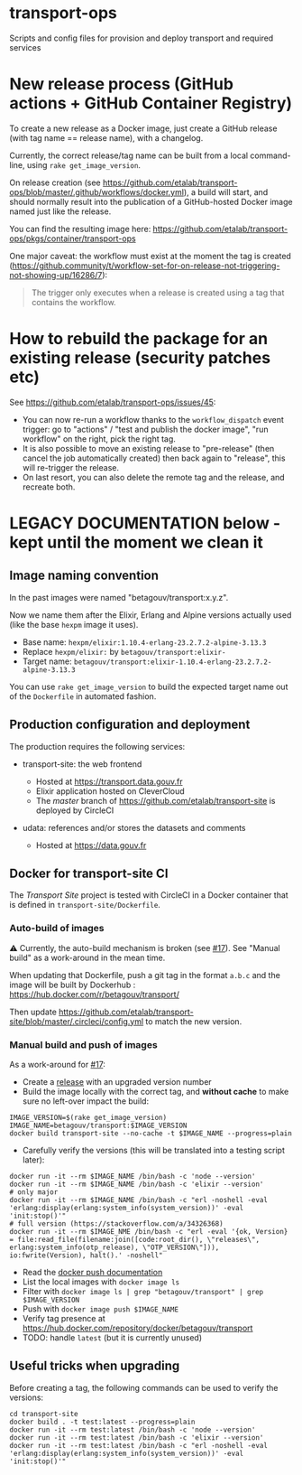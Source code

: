 # transport-ops

Scripts and config files for provision and deploy transport and required services

# New release process (GitHub actions + GitHub Container Registry)

To create a new release as a Docker image, just create a GitHub release (with tag name == release name), with a changelog.

Currently, the correct release/tag name can be built from a local command-line, using `rake get_image_version`.

On release creation (see https://github.com/etalab/transport-ops/blob/master/.github/workflows/docker.yml), a build will start, and should normally result into the publication of a GitHub-hosted Docker image named just like the release.

You can find the resulting image here: https://github.com/etalab/transport-ops/pkgs/container/transport-ops

 One major caveat: the workflow must exist at the moment the tag is created (https://github.community/t/workflow-set-for-on-release-not-triggering-not-showing-up/16286/7):

 > The trigger only executes when a release is created using a tag that contains the workflow.

# How to rebuild the package for an existing release (security patches etc)

See https://github.com/etalab/transport-ops/issues/45:

* You can now re-run a workflow thanks to the `workflow_dispatch` event trigger: go to "actions" / "test and publish the docker image", "run workflow" on the right, pick the right tag.
* It is also possible to move an existing release to "pre-release" (then cancel the job automatically created) then back again to "release", this will re-trigger the release.
* On last resort, you can also delete the remote tag and the release, and recreate both.

# LEGACY DOCUMENTATION below - kept until the moment we clean it

## Image naming convention

In the past images were named "betagouv/transport:x.y.z".

Now we name them after the Elixir, Erlang and Alpine versions actually used (like the base `hexpm` image it uses).

* Base name: `hexpm/elixir:1.10.4-erlang-23.2.7.2-alpine-3.13.3`
* Replace `hexpm/elixir:` by `betagouv/transport:elixir-`
* Target name: `betagouv/transport:elixir-1.10.4-erlang-23.2.7.2-alpine-3.13.3`

You can use `rake get_image_version` to build the expected target name out of the `Dockerfile` in automated fashion.

## Production configuration and deployment

The production requires the following services:

* transport-site: the web frontend

  * Hosted at https://transport.data.gouv.fr
  * Elixir application hosted on CleverCloud
  * The _master_ branch of https://github.com/etalab/transport-site is deployed by CircleCI

* udata: references and/or stores the datasets and comments

  * Hosted at https://data.gouv.fr

## Docker for transport-site CI

The _Transport Site_ project is tested with CircleCI in a Docker container that is defined in `transport-site/Dockerfile`.

### Auto-build of images

:warning: Currently, the auto-build mechanism is broken (see [#17](https://github.com/etalab/transport-ops/issues/17)). See "Manual build" as a work-around in the mean time.

When updating that Dockerfile, push a git tag in the format `a.b.c` and the image will be built by Dockerhub : https://hub.docker.com/r/betagouv/transport/

Then update https://github.com/etalab/transport-site/blob/master/.circleci/config.yml to match the new version.

### Manual build and push of images

As a work-around for [#17](https://github.com/etalab/transport-ops/issues/17):

* Create a [release](https://github.com/etalab/transport-ops/releases) with an upgraded version number
* Build the image locally with the correct tag, and **without cache** to make sure no left-over impact the build:

```
IMAGE_VERSION=$(rake get_image_version)
IMAGE_NAME=betagouv/transport:$IMAGE_VERSION
docker build transport-site --no-cache -t $IMAGE_NAME --progress=plain
```

* Carefully verify the versions (this will be translated into a testing script later):

```
docker run -it --rm $IMAGE_NAME /bin/bash -c 'node --version'
docker run -it --rm $IMAGE_NAME /bin/bash -c 'elixir --version'
# only major
docker run -it --rm $IMAGE_NAME /bin/bash -c "erl -noshell -eval 'erlang:display(erlang:system_info(system_version))' -eval 'init:stop()'"
# full version (https://stackoverflow.com/a/34326368)
docker run -it --rm $IMAGE_NME /bin/bash -c "erl -eval '{ok, Version} = file:read_file(filename:join([code:root_dir(), \"releases\", erlang:system_info(otp_release), \"OTP_VERSION\"])), io:fwrite(Version), halt().' -noshell"
```

* Read the [docker push documentation](https://docs.docker.com/engine/reference/commandline/push/)
* List the local images with `docker image ls`
* Filter with `docker image ls | grep "betagouv/transport" | grep $IMAGE_VERSION`
* Push with `docker image push $IMAGE_NAME`
* Verify tag presence at https://hub.docker.com/repository/docker/betagouv/transport
* TODO: handle `latest` (but it is currently unused)

## Useful tricks when upgrading

Before creating a tag, the following commands can be used to verify the versions:

```
cd transport-site
docker build . -t test:latest --progress=plain
docker run -it --rm test:latest /bin/bash -c 'node --version'
docker run -it --rm test:latest /bin/bash -c 'elixir --version'
docker run -it --rm test:latest /bin/bash -c "erl -noshell -eval 'erlang:display(erlang:system_info(system_version))' -eval 'init:stop()'"
```
